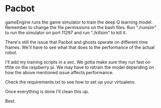 # Pacbot

gameEngine runs the game simulator to train the deep Q learning model. Remember to change 
the file permissions on the bash files. Run "./runsim" to run the simulator on port 
11297 and run "./killsim" to kill it. 

There's still the issue that Pacbot and ghosts operate on different time frames. We'll have to see what that does to the performance of the actual robot. 

I'll add my training scripts in a sec. We gotta make sure they run fast on tflite on the raspberry pi.
We may have to retrain the model depending on how the above mentioned issue affects performance. 

Check the requirements.txt to see how to set up your virtualenv. 

Once everything is done I'll clean this up. 

Best.
